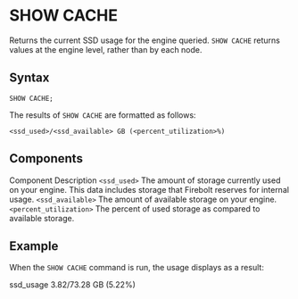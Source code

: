 # [](#show-cache)SHOW CACHE

Returns the current SSD usage for the engine queried. `SHOW CACHE` returns values at the engine level, rather than by each node.

## [](#syntax)Syntax

```
SHOW CACHE;
```

The results of `SHOW CACHE` are formatted as follows:

`<ssd_used>/<ssd_available> GB (<percent_utilization>%)`

## [](#components)Components

Component Description `<ssd_used>` The amount of storage currently used on your engine. This data includes storage that Firebolt reserves for internal usage. `<ssd_available>` The amount of available storage on your engine. `<percent_utilization>` The percent of used storage as compared to available storage.

## [](#example)Example

When the `SHOW CACHE` command is run, the usage displays as a result:

ssd\_usage 3.82/73.28 GB (5.22%)
